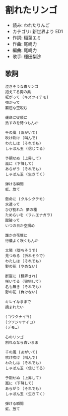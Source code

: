 割れたリンゴ
=============

- 読み: われたりんご
- カテゴリ: 新世界より ED1
- 作詞: 稲葉エミ
- 作曲: 尾崎力
- 編曲: 尾崎力
- 歌手: 種田梨沙


歌詞
-----

    泣きそうな青リンゴ
    抱えてる胸の奥
    転がって (キズツイテモ)
    強がって
    窮屈な空睨む

    運命に従順に
    熟すのを待つもんか

    千の風 (あがいて)
    吹け吹け (叫んで)
    わたしは (それでも)
    しゃぼん玉 (信じてる)

    予期せぬ (上昇して)
    嵐に (下降して)
    あらがう (それでも)
    しゃぼん玉 (生きてく)

    弾ける瞬間
    虹、放て

    懸命に (クルシクテモ)
    水遣って
    ひび割れた 夢の種
    ためらいを (フルエナガラ)
    蹴破って
    いつの日か空掴め

    誰かの花壇に
    行儀よく咲くもんか

    太陽 (堕ちそうで)
    見つめる (折れそうで)
    わたしは (それでも)
    野の花 (やめない)

    断崖に (翻弄され)
    咲いてる (狼狽して)
    名も無き (それでも)
    野の花 (負けない)

    キレイなままで
    摘まれたい

    (コワクナイヨ)
    (ウソジャナイヨ)
    (デモ…)

    心のリンゴ
    割れるなら青いまま

    千の風 (あがいて)
    吹け吹け (叫んで)
    わたしは (それでも)
    しゃぼん玉 (信じてる)

    予期せぬ (上昇して)
    嵐に (下降して)
    あらがう (それでも)
    しゃぼん玉 (生きてく)

    弾ける瞬間
    虹、放て

